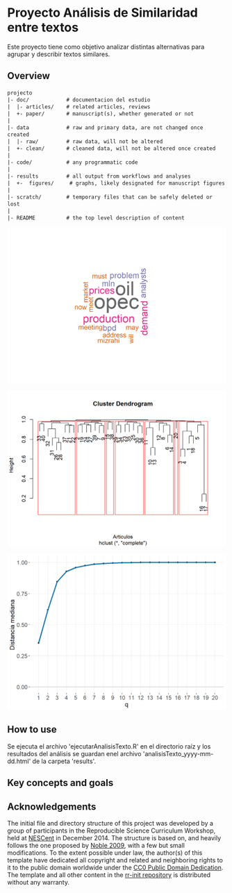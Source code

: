 Proyecto Análisis de Similaridad entre textos
=======

Este proyecto tiene como objetivo analizar distintas alternativas para agrupar y describir textos similares.

Overview
--------

    projecto
    |- doc/            # documentacion del estudio
    |  |- articles/    # related articles, reviews 
    |  +- paper/       # manuscript(s), whether generated or not
    |
    |- data            # raw and primary data, are not changed once created 
    |  |- raw/         # raw data, will not be altered
    |  +- clean/       # cleaned data, will not be altered once created
    |
    |- code/           # any programmatic code
    |
    |- results         # all output from workflows and analyses
    |  +-  figures/     # graphs, likely designated for manuscript figures
    |
    |- scratch/        # temporary files that can be safely deleted or lost
    |
    |- README          # the top level description of content


![Plot01](https://github.com/lkovalevski/textsimilaritiesinR/blob/master/results/figures/word_plot.png)

![Plot03](https://github.com/lkovalevski/textsimilaritiesinR/blob/master/results/figures/dendograma.png)

![Plot03](https://github.com/lkovalevski/textsimilaritiesinR/blob/master/results/figures/n-gramas.png)


How to use
----------

Se ejecuta el archivo 'ejecutarAnalisisTexto.R' en el directorio raíz y los resultados del análisis se guardan enel archivo 'analisisTexto_yyyy-mm-dd.html' de la carpeta 'results'. 

Key concepts and goals
----------------------



Acknowledgements
----------------

The initial file and directory structure of this project was developed by a group of participants in the Reproducible Science Curriculum Workshop, held at [NESCent] in December 2014. The structure is based on, and heavily follows the one proposed by [Noble 2009], with a few but small modifications.
To the extent possible under law, the author(s) of this template have dedicated all copyright and related and neighboring rights to it to the public domain worldwide under the [CC0 Public Domain Dedication]. The template and all other content in the [rr-init repository] is distributed without any warranty.

[rr-init repository]: https://github.com/Reproducible-Science-Curriculum/rr-init
[latest release]: https://github.com/Reproducible-Science-Curriculum/rr-init/releases/latest
[NESCent]: http://nescent.org
[Rmarkdown]: http://rmarkdown.rstudio.com/
[Noble 2009]: http://dx.doi.org/10.1371/journal.pcbi.1000424
[CC0 Public Domain Dedication]: http://creativecommons.org/publicdomain/zero/1.0/
